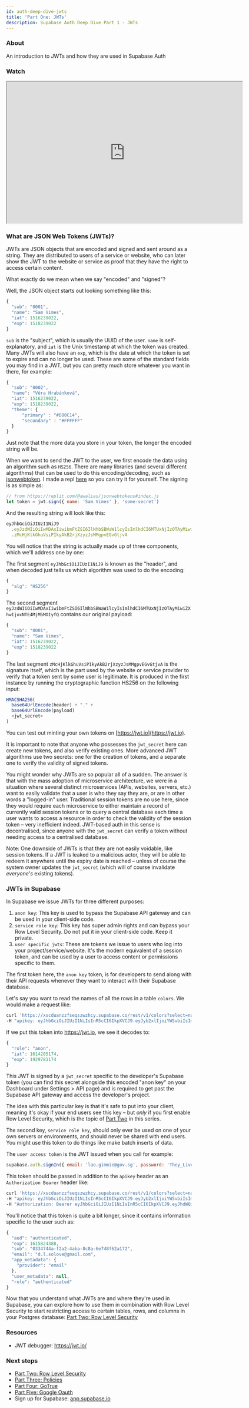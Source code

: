 ```yaml
---
id: auth-deep-dive-jwts
title: 'Part One: JWTs'
description: Supabase Auth Deep Dive Part 1 - JWTs
---
```


### About

An introduction to JWTs and how they are used in Supabase Auth

### Watch

<iframe className="w-full video-with-border" width="640" height="385" src="https://www.youtube-nocookie.com/embed/v3Exg5YpJvE" frameBorder="1" allow="accelerometer; autoplay; clipboard-write; encrypted-media; gyroscope; picture-in-picture" allowFullScreen></iframe>

### What are JSON Web Tokens (JWTs)?

JWTs are JSON objects that are encoded and signed and sent around as a string. They are distributed to users of a service or website, who can later show the JWT to the website or service as proof that they have the right to access certain content.

What exactly do we mean when we say "encoded" and "signed"?

Well, the JSON object starts out looking something like this:

```js
{
  "sub": "0001",
  "name": "Sam Vimes",
  "iat": 1516239022,
  "exp": 1518239022
}
```

`sub` is the "subject", which is usually the UUID of the user. `name` is self-explanatory, and `iat` is the Unix timestamp at which the token was created. Many JWTs will also have an `exp`, which is the date at which the token is set to expire and can no longer be used. These are some of the standard fields you may find in a JWT, but you can pretty much store whatever you want in there, for example:

```js
{
  "sub": "0002",
  "name": "Věra Hrabánková",
  "iat": 1516239022,
  "exp": 1518239022,
  "theme": {
      "primary" : "#D80C14",
      "secondary" : "#FFFFFF"
  }
}
```

Just note that the more data you store in your token, the longer the encoded string will be.

When we want to send the JWT to the user, we first encode the data using an algorithm such as `HS256`. There are many libraries (and several different algorithms) that can be used to do this encoding/decoding, such as [jsonwebtoken](https://www.npmjs.com/package/jsonwebtoken). I made a repl [here](https://replit.com/@awalias/jsonwebtokens#index.js) so you can try it for yourself. The signing is as simple as:

```js
// from https://replit.com/@awalias/jsonwebtokens#index.js
let token = jwt.sign({ name: 'Sam Vimes' }, 'some-secret')
```

And the resulting string will look like this:

```js
eyJhbGciOiJIUzI1NiJ9
  .eyJzdWIiOiIwMDAxIiwibmFtZSI6IlNhbSBWaW1lcyIsImlhdCI6MTUxNjIzOTAyMiwiZXhwIjoxNTE4MjM5MDIyfQ
  .zMcHjKlkGhuVsiPIkyAkB2rjXzyzJsMMgpvEGvGtjvA
```

You will notice that the string is actually made up of three components, which we'll address one by one:

The first segment `eyJhbGciOiJIUzI1NiJ9` is known as the "header", and when decoded just tells us which algorithm was used to do the encoding:

```js
{
  "alg": "HS256"
}
```

The second segment `eyJzdWIiOiIwMDAxIiwibmFtZSI6IlNhbSBWaW1lcyIsImlhdCI6MTUxNjIzOTAyMiwiZXhwIjoxNTE4MjM5MDIyfQ` contains our original payload:

```js
{
  "sub": "0001",
  "name": "Sam Vimes",
  "iat": 1516239022,
  "exp": 1518239022
}
```

The last segment `zMcHjKlkGhuVsiPIkyAkB2rjXzyzJsMMgpvEGvGtjvA` is the signature itself, which is the part used by the website or service provider to verify that a token sent by some user is legitimate. It is produced in the first instance by running the cryptographic function HS256 on the following input:

```js
HMACSHA256(
  base64UrlEncode(header) + "." +
  base64UrlEncode(payload)
  <jwt_secret>
)
```

You can test out minting your own tokens on [https://jwt.io](https://jwt.io).

It is important to note that anyone who possesses the `jwt_secret` here can create new tokens, and also verify existing ones. More advanced JWT algorithms use two secrets: one for the creation of tokens, and a separate one to verify the validity of signed tokens.

You might wonder why JWTs are so popular all of a sudden. The answer is that with the mass adoption of microservice architecture, we were in a situation where several distinct microservices (APIs, websites, servers, etc.) want to easily validate that a user is who they say they are, or are in other words a "logged-in" user. Traditional session tokens are no use here, since they would require each microservice to either maintain a record of currently valid session tokens or to query a central database each time a user wants to access a resource in order to check the validity of the session token – very inefficient indeed. JWT-based auth in this sense is decentralised, since anyone with the `jwt_secret` can verify a token without needing access to a centralised database.

Note: One downside of JWTs is that they are not easily voidable, like session tokens. If a JWT is leaked to a malicious actor, they will be able to redeem it anywhere until the expiry date is reached – unless of course the system owner updates the `jwt_secret` (which will of course invalidate _everyone's_ existing tokens).

### JWTs in Supabase

In Supabase we issue JWTs for three different purposes:

1. `anon key`: This key is used to bypass the Supabase API gateway and can be used in your client-side code.
2. `service role key`: This key has super admin rights and can bypass your Row Level Security. Do not put it in your client-side code. Keep it private.
3. `user specific jwts`: These are tokens we issue to users who log into your project/service/website. It's the modern equivalent of a session token, and can be used by a user to access content or permissions specific to them.

The first token here, the `anon key` token, is for developers to send along with their API requests whenever they want to interact with their Supabase database.

Let's say you want to read the names of all the rows in a table `colors`. We would make a request like:

```bash
curl 'https://xscduanzzfseqszwzhcy.supabase.co/rest/v1/colors?select=name' \
-H "apikey: eyJhbGciOiJIUzI1NiIsInR5cCI6IkpXVCJ9.eyJyb2xlIjoiYW5vbiIsImlhdCI6MTYxNDIwNTE3NCwiZXhwIjoxOTI5NzgxMTc0fQ.-NBR1WnZyQGpRLdXJfgfpszoZ0EeE6KHatJsDPLIX8c"
```

If we put this token into https://jwt.io, we see it decodes to:

```js
{
  "role": "anon",
  "iat": 1614205174,
  "exp": 1929781174
}
```

This JWT is signed by a `jwt_secret` specific to the developer's Supabase token (you can find this secret alongside this encoded "anon key" on your Dashboard under Settings > API page) and is required to get past the Supabase API gateway and access the developer's project.

The idea with this particular key is that it's safe to put into your client, meaning it's okay if your end users see this key – but _only_ if you first enable Row Level Security, which is the topic of [Part Two](/docs/learn/auth-deep-dive/auth-row-level-security) in this series.

The second key, `service role key`, should only ever be used on one of your own servers or environments, and should never be shared with end users. You might use this token to do things like make batch inserts of data.

The `user access token` is the JWT issued when you call for example:

```js
supabase.auth.signIn({ email: 'lao.gimmie@gov.sg', password: 'They_Live_1988!' })
```

This token should be passed in addition to the `apikey` header as an `Authorization Bearer` header like:

```bash
curl 'https://xscduanzzfseqszwzhcy.supabase.co/rest/v1/colors?select=name' \
-H "apikey: eyJhbGciOiJIUzI1NiIsInR5cCI6IkpXVCJ9.eyJyb2xlIjoiYW5vbiIsImlhdCI6MTYxNDIwNTE3NCwiZXhwIjoxOTI5NzgxMTc0fQ.-NBR1WnZyQGpRLdXJfgfpszoZ0EeE6KHatJsDPLIX8c" \
-H "Authorization: Bearer eyJhbGciOiJIUzI1NiIsInR5cCI6IkpXVCJ9.eyJhdWQiOiJhdXRoZW50aWNhdGVkIiwiZXhwIjoxNjE1ODI0Mzg4LCJzdWIiOiIwMzM0NzQ0YS1mMmEyLTRhYmEtOGM4YS02ZTc0OGY2MmExNzIiLCJlbWFpbCI6InNvbWVvbmVAZW1haWwuY29tIiwiYXBwX21ldGFkYXRhIjp7InByb3ZpZGVyIjoiZW1haWwifSwidXNlcl9tZXRhZGF0YSI6bnVsbCwicm9sZSI6ImF1dGhlbnRpY2F0ZWQifQ.I-_oSsJamtinGxniPETBf-ezAUwDW2sY9bJIThvdX9s"
```

You'll notice that this token is quite a bit longer, since it contains information specific to the user such as:

```js
{
  "aud": "authenticated",
  "exp": 1615824388,
  "sub": "0334744a-f2a2-4aba-8c8a-6e748f62a172",
  "email": "d.l.solove@gmail.com",
  "app_metadata": {
    "provider": "email"
  },
  "user_metadata": null,
  "role": "authenticated"
}
```

Now that you understand what JWTs are and where they're used in Supabase, you can explore how to use them in combination with Row Level Security to start restricting access to certain tables, rows, and columns in your Postgres database: [Part Two: Row Level Security](/docs/learn/auth-deep-dive/auth-row-level-security)

### Resources

- JWT debugger: https://jwt.io/

### Next steps

<!-- - Watch [Part One: JWTs](/docs/learn/auth-deep-dive/auth-deep-dive-jwts) -->

- [Part Two: Row Level Security](/docs/learn/auth-deep-dive/auth-row-level-security)
- [Part Three: Policies](/docs/learn/auth-deep-dive/auth-policies)
- [Part Four: GoTrue](/docs/learn/auth-deep-dive/auth-gotrue)
- [Part Five: Google Oauth](/docs/learn/auth-deep-dive/auth-google-oauth)
- Sign up for Supabase: [app.supabase.io](https://app.supabase.io)
